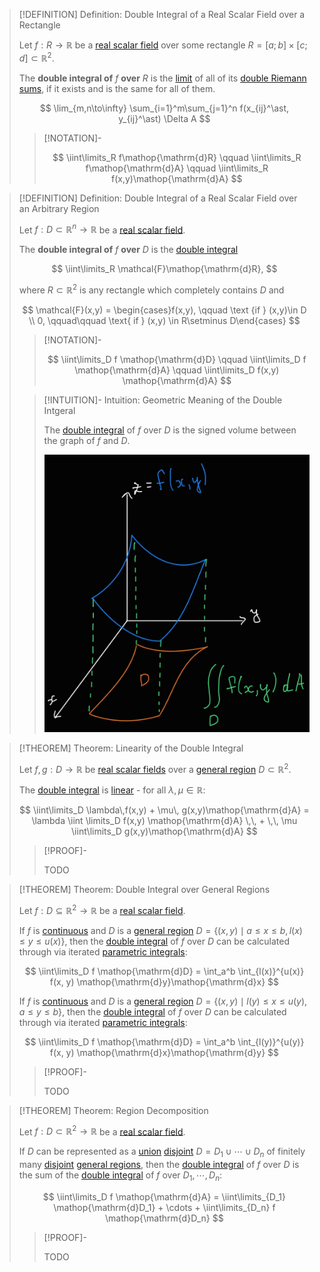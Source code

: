 >[!DEFINITION] Definition: Double Integral of a Real Scalar Field over a Rectangle
>
>Let $f: R \to \mathbb{R}$ be a [real scalar field](../Real%20Scalar%20Field.md) over some rectangle $R = [a;b] \times [c;d] \subset \mathbb{R}^2$.
>
>The **double integral of** $f$ **over** $R$ is the [limit](../../../Univariate%20Real%20Analysis/Real%20Functions/Limits%20of%20Functions/Limit%20of%20a%20Function.md) of all of its [double Riemann sums](Double%20Riemann%20Sum.md), if it exists and is the same for all of them.
>
>$$
>\lim_{m,n\to\infty} \sum_{i=1}^m\sum_{j=1}^n f(x_{ij}^\ast, y_{ij}^\ast) \Delta A
>$$
>
>>[!NOTATION]-
>>
>>$$
>>\iint\limits_R f\mathop{\mathrm{d}R} \qquad \iint\limits_R f\mathop{\mathrm{d}A} \qquad \iint\limits_R f(x,y)\mathop{\mathrm{d}A}
>>$$
>>
>

>[!DEFINITION] Definition: Double Integral of a Real Scalar Field over an Arbitrary Region
>
>Let $f: D \subset \mathbb{R}^n \to \mathbb{R}$ be a [real scalar field](../Real%20Scalar%20Field.md).
>
>The **double integral of** $f$ **over** $D$ is the [double integral](Double%20Integral%20of%20a%20Real%20Scalar%20Field.md)
>
>$$
>\iint\limits_R \mathcal{F}\mathop{\mathrm{d}R},
>$$
>
>where $R \subset \mathbb{R}^2$ is any rectangle which completely contains $D$ and 
>
>$$
>\mathcal{F}(x,y) = \begin{cases}f(x,y), \qquad \text {if } (x,y)\in D \\ 0, \qquad\qquad \text{ if } (x,y) \in R\setminus D\end{cases}
>$$
>
>>[!NOTATION]-
>>
>>$$
>>\iint\limits_D f \mathop{\mathrm{d}D} \qquad \iint\limits_D f \mathop{\mathrm{d}A} \qquad \iint\limits_D f(x,y) \mathop{\mathrm{d}A}
>>$$
>>
>
>>[!INTUITION]- Intuition: Geometric Meaning of the Double Intgeral
>>
>>The [double integral](Double%20Integral%20of%20a%20Real%20Scalar%20Field.md) of $f$ over $D$ is the signed volume between the graph of $f$ and $D$.
>>
>>![](Resources/Geometric%20Meaning%20of%20the%20Double%20Integral.png)
>>
>

>[!THEOREM] Theorem: Linearity of the Double Integral
>
>Let $f,g: D\to\mathbb{R}$ be [real scalar fields](../Real%20Scalar%20Field.md) over a [general region](../../../../../Geometry/General%20Regions%20in%202D.md) $D \subset \mathbb{R}^2$.
>
>The [double integral](Double%20Integral%20of%20a%20Real%20Scalar%20Field.md) is [linear](../../../../../Algebra/Linear%20Algebra/Linear%20Transformations/Linear%20Transformation.md) - for all $\lambda,\mu\in\mathbb{R}$:
>
>$$
>\iint\limits_D \lambda\,f(x,y) + \mu\, g(x,y)\mathop{\mathrm{d}A} = \lambda \iint \limits_D f(x,y) \mathop{\mathrm{d}A} \,\, + \,\, \mu \iint\limits_D g(x,y)\mathop{\mathrm{d}A}
>$$
>
>>[!PROOF]-
>>
>>TODO
>>
>

>[!THEOREM] Theorem: Double Integral over General Regions
>
>Let $f: D\subseteq\mathbb{R}^2 \to\mathbb{R}$ be a [real scalar field](../Real%20Scalar%20Field.md).
>
>If $f$ is [continuous](../Continuity%20of%20Real%20Scalar%20Fields.md) and $D$ is a [general region](../../../../../Geometry/General%20Regions%20in%202D.md) $D = \{(x,y)\mid a\le x \le b, l(x) \le y \le u(x)\}$, then the [double integral](Double%20Integral%20of%20a%20Real%20Scalar%20Field.md) of $f$ over $D$ can be calculated through via iterated [parametric integrals](Parametric%20Integrals.md):
>
>$$
>\iint\limits_D f \mathop{\mathrm{d}D} = \int_a^b \int_{l(x)}^{u(x)} f(x, y) \mathop{\mathrm{d}y}\mathop{\mathrm{d}x}
>$$
>
>If $f$ is [continuous](../Continuity%20of%20Real%20Scalar%20Fields.md) and $D$ is a [general region](../../../../../Geometry/General%20Regions%20in%202D.md) $D = \{(x,y)\mid l(y)\le x \le u(y), a \le y \le b\}$, then the [double integral](Double%20Integral%20of%20a%20Real%20Scalar%20Field.md) of $f$ over $D$ can be calculated through via iterated [parametric integrals](Parametric%20Integrals.md):
>
>$$
>\iint\limits_D f \mathop{\mathrm{d}D} = \int_a^b \int_{l(y)}^{u(y)} f(x, y) \mathop{\mathrm{d}x}\mathop{\mathrm{d}y}
>$$
>
>>[!PROOF]-
>>
>>TODO
>>
>

>[!THEOREM] Theorem: Region Decomposition
>
>Let $f: D \subset \mathbb{R}^2 \to\mathbb{R}$ be a [real scalar field](../Real%20Scalar%20Field.md).
>
>If $D$ can be represented as a [union](../../../../../Set%20Theory/Operations%20with%20Sets/Union.md) [disjoint](../../../../../Set%20Theory/Disjoint%20Sets.md) $D = D_1\cup\cdots\cup D_n$ of finitely many [disjoint](../../../../../Set%20Theory/Disjoint%20Sets.md) [general regions](../../../../../Geometry/General%20Regions%20in%202D.md), then the [double integral](Double%20Integral%20of%20a%20Real%20Scalar%20Field.md) of $f$ over $D$ is the sum of the [double integral](Double%20Integral%20of%20a%20Real%20Scalar%20Field.md) of $f$ over $D_1,\cdots, D_n$:
>
>$$
>\iint\limits_D f \mathop{\mathrm{d}A} = \iint\limits_{D_1} \mathop{\mathrm{d}D_1} + \cdots + \iint\limits_{D_n} f \mathop{\mathrm{d}D_n}
>$$
>
>>[!PROOF]-
>>
>>TODO
>>
>
